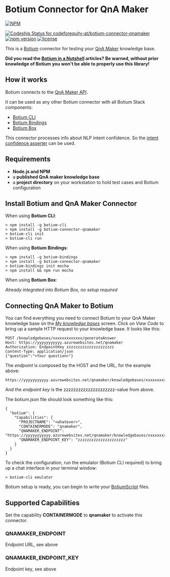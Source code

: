 # Botium Connector for QnA Maker

[![NPM](https://nodei.co/npm/botium-connector-qnamaker.png?downloads=true&downloadRank=true&stars=true)](https://nodei.co/npm/botium-connector-qnamaker/)

[![Codeship Status for codeforequity-at/botium-connector-qnamaker](https://app.codeship.com/projects/b4066c40-c00f-0137-288f-269a2e1d9a5a/status?branch=master)](https://app.codeship.com/projects/365788)
[![npm version](https://badge.fury.io/js/botium-connector-qnamaker.svg)](https://badge.fury.io/js/botium-connector-qnamaker)
[![license](https://img.shields.io/github/license/mashape/apistatus.svg)]()

This is a [Botium](https://github.com/codeforequity-at/botium-core) connector for testing your [QnA Maker](https://www.qnamaker.ai) knowledge base.

__Did you read the [Botium in a Nutshell](https://medium.com/@floriantreml/botium-in-a-nutshell-part-1-overview-f8d0ceaf8fb4) articles? Be warned, without prior knowledge of Botium you won't be able to properly use this library!__

## How it works
Botium connects to the [QnA Maker API](https://docs.microsoft.com/en-us/azure/cognitive-services/qnamaker/).

It can be used as any other Botium connector with all Botium Stack components:
* [Botium CLI](https://github.com/codeforequity-at/botium-cli/)
* [Botium Bindings](https://github.com/codeforequity-at/botium-bindings/)
* [Botium Box](https://www.botium.at)

This connector processes info about NLP intent confidence. So the [intent confidence asserter](https://botium.atlassian.net/wiki/spaces/BOTIUM/pages/17334319/NLP+Asserter+Intents+Entities+Confidence) can be used.

## Requirements
* **Node.js and NPM**
* a **published QnA maker knowledge base**
* a **project directory** on your workstation to hold test cases and Botium configuration

## Install Botium and QnA Maker Connector

When using __Botium CLI__:

```
> npm install -g botium-cli
> npm install -g botium-connector-qnamaker
> botium-cli init
> botium-cli run
```

When using __Botium Bindings__:

```
> npm install -g botium-bindings
> npm install -g botium-connector-qnamaker
> botium-bindings init mocha
> npm install && npm run mocha
```

When using __Botium Box__:

_Already integrated into Botium Box, no setup required_

## Connecting QnA Maker to Botium

You can find everything you need to connect Botium to your QnA Maker knowledge base on the [_My knowledge bases_](https://www.qnamaker.ai/Home/MyServices) screen. Click on _View Code_ to bring up a sample HTTP request to your knowledge base. It looks like this:

```
POST /knowledgebases/xxxxxxxxxxxxx/generateAnswer
Host: https://yyyyyyyyyyy.azurewebsites.net/qnamaker
Authorization: EndpointKey zzzzzzzzzzzzzzzzzzzzz
Content-Type: application/json
{"question":"<Your question>"}
```

The _endpoint_ is composed by the HOST and the URL, for the example above:

    https://yyyyyyyyyyy.azurewebsites.net/qnamaker/knowledgebases/xxxxxxxxxxxxx/generateAnswer

And the _endpoint key_ is the zzzzzzzzzzzzzzzzzzzzz-value from above.


The botium.json file should look something like this:

```
{
  "botium": {
    "Capabilities": {
      "PROJECTNAME": "<whatever>",
      "CONTAINERMODE": "qnamaker",
      "QNAMAKER_ENDPOINT": "https://yyyyyyyyyyy.azurewebsites.net/qnamaker/knowledgebases/xxxxxxxxxxxxx/generateAnswer",
      "QNAMAKER_ENDPOINT_KEY": "zzzzzzzzzzzzzzzzzzzzz"
    }
  }
}
```

To check the configuration, run the emulator (Botium CLI required) to bring up a chat interface in your terminal window:

```
> botium-cli emulator
```

Botium setup is ready, you can begin to write your [BotiumScript](https://botium.atlassian.net/wiki/spaces/BOTIUM/pages/491664/Botium+Scripting+-+BotiumScript) files.

## Supported Capabilities

Set the capability __CONTAINERMODE__ to __qnamaker__ to activate this connector.

### QNAMAKER_ENDPOINT
Endpoint URL, see above

### QNAMAKER_ENDPOINT_KEY
Endpoint key, see above
